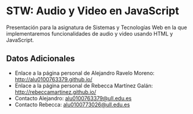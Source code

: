 STW: Audio y Video en JavaScript
===================
Presentación para la asignatura de Sistemas y Tecnologías Web en la que implementaremos funcionalidades de audio y video usando HTML y JavaScript.

Datos Adicionales 
----------------------------------------
- Enlace a la página personal de Alejandro Ravelo Moreno: http://alu0100763379.github.io/
- Enlace a la página personal de Rebecca Martínez Galán: http://rebeccamartinez.github.io/
- Contacto Alejandro: alu0100763379@ull.edu.es
- Contacto Rebecca: alu0100773026@ull.edu.es
